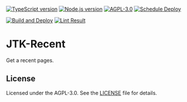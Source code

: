 [![TypeScript version][ts-badge]][typescript-4-2]
[![Node.js version][nodejs-badge]][nodejs]
[![AGPL-3.0][license-badge]][license]
[![Schedule Deploy][gha-cron-badge]][gha-cron-ci]

[![Build and Deploy][gha-push-badge]][gha-push-ci]
[![Lint Result][gha-lint-badge]][gha-lint-ci]

# JTK-Recent
Get a recent pages.

## License

Licensed under the AGPL-3.0. See the [LICENSE](https://github.com/MPThLee/JTK-Recent/blob/master/LICENSE) file for details.

[typescript-4-2]: https://www.typescriptlang.org/docs/handbook/release-notes/typescript-4-2.html
[ts-badge]: https://img.shields.io/badge/TypeScript-4.2-blue.svg
[nodejs-badge]: https://img.shields.io/badge/Node.js->=%2016.1-blue.svg
[nodejs]: https://nodejs.org/dist/latest-v16.x/docs/api/
[gha-cron-badge]: https://github.com/MPThLee/JTK-Recent/actions/workflows/cron.yml/badge.svg
[gha-cron-ci]: https://github.com/MPThLee/JTK-Recent/actions/workflows/cron.yml
[gha-push-badge]: https://github.com/MPThLee/JTK-Recent/actions/workflows/push.yml/badge.svg
[gha-push-ci]: https://github.com/MPThLee/JTK-Recent/actions/workflows/push.yml
[gha-lint-badge]: https://github.com/MPThLee/JTK-Recent/actions/workflows/lint.yml/badge.svg
[gha-lint-ci]: https://github.com/MPThLee/JTK-Recent/actions/workflows/lint.yml
[license-badge]: https://img.shields.io/badge/license-AGPL--3.0-blue.svg
[license]: https://github.com/MPThLee/JTK-Recent/blob/master/LICENSE
